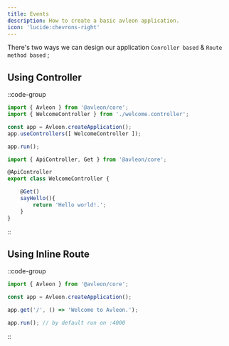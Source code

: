 ```yaml
---
title: Events
description: How to create a basic avleon application.
icon: 'lucide:chevrons-right'
---
```


There's two ways we can design our application `Conroller based` & `Route method based` ;



## Using Controller

::code-group
```ts [app.ts]
import { Avleon } from '@avleon/core';
import { WelcomeController } from './welcome.controller';

const app = Avleon.createApplication();
app.useControllers([ WelcomeController ]);

app.run();
```

```ts [controllers/welcome.controller.ts]
import { ApiController, Get } from '@avleon/core';

@ApiController
export class WelcomeController {

    @Get()
    sayHello(){
        return 'Hello world!.';
    }
}
```
::

## Using Inline Route
::code-group
```ts [app.ts]
import { Avleon } from '@avleon/core';

const app = Avleon.createApplication();

app.get('/', () => 'Welcome to Avleon.');

app.run(); // by default run on :4000
```
::

